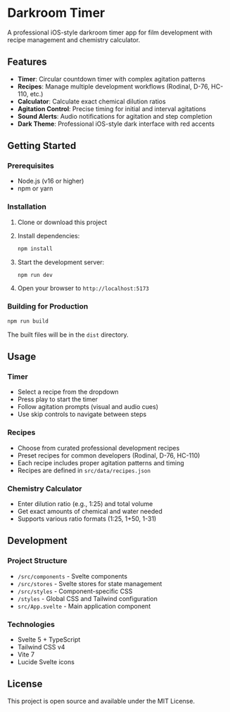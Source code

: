 # Darkroom Timer

A professional iOS-style darkroom timer app for film development with recipe management and chemistry calculator.

## Features

- **Timer**: Circular countdown timer with complex agitation patterns
- **Recipes**: Manage multiple development workflows (Rodinal, D-76, HC-110, etc.)
- **Calculator**: Calculate exact chemical dilution ratios
- **Agitation Control**: Precise timing for initial and interval agitations
- **Sound Alerts**: Audio notifications for agitation and step completion
- **Dark Theme**: Professional iOS-style dark interface with red accents

## Getting Started

### Prerequisites

- Node.js (v16 or higher)
- npm or yarn

### Installation

1. Clone or download this project
2. Install dependencies:
   ```bash
   npm install
   ```

3. Start the development server:
   ```bash
   npm run dev
   ```

4. Open your browser to `http://localhost:5173`

### Building for Production

```bash
npm run build
```

The built files will be in the `dist` directory.

## Usage

### Timer
- Select a recipe from the dropdown
- Press play to start the timer
- Follow agitation prompts (visual and audio cues)
- Use skip controls to navigate between steps

### Recipes
- Choose from curated professional development recipes
- Preset recipes for common developers (Rodinal, D-76, HC-110)
- Each recipe includes proper agitation patterns and timing
- Recipes are defined in `src/data/recipes.json`

### Chemistry Calculator
- Enter dilution ratio (e.g., 1:25) and total volume
- Get exact amounts of chemical and water needed
- Supports various ratio formats (1:25, 1+50, 1-31)

## Development

### Project Structure

- `/src/components` - Svelte components
- `/src/stores` - Svelte stores for state management
- `/src/styles` - Component-specific CSS
- `/styles` - Global CSS and Tailwind configuration
- `src/App.svelte` - Main application component

### Technologies

- Svelte 5 + TypeScript
- Tailwind CSS v4
- Vite 7
- Lucide Svelte icons

## License

This project is open source and available under the MIT License.